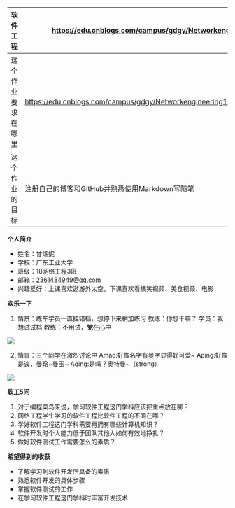 
|      软件工程     |          https://edu.cnblogs.com/campus/gdgy/Networkengineering1834       |
| ---------------- |-------------------------------------------------------------------------- |
| 这个作业要求在哪里 | https://edu.cnblogs.com/campus/gdgy/Networkengineering1834/homework/11147 |
| 这个作业的目标     |          注册自己的博客和GitHub并熟悉使用Markdown写随笔                     |

**个人简介**
* 姓名：甘炜妮
* 学校：广东工业大学
* 班级：18网络工程3班
* 邮箱：2361484949@qq.com  
* 兴趣爱好：上课喜欢遨游外太空，下课喜欢看搞笑视频、美食视频、电影

**欢乐一下**
1. 情景：练车学员一直挂错档，想停下来稍加练习
   教练：你想干嘛？
   学员：我想试试档
   教练：不用试，**党**在心中

![](https://img2020.cnblogs.com/blog/2149491/202009/2149491-20200909221355163-1818900430.png)

2. 情景：三个同学在激烈讨论中
   Amao:好像名字有曼字显得好可爱~
   Aping:好像是诶，曼玲~曼玉~
   Aqing:是吗？奥特曼~（strong）

![](https://img2020.cnblogs.com/blog/2149491/202009/2149491-20200909222321209-1887622772.png)


**软工5问**
1. 对于编程菜鸟来说，学习软件工程这门学科应该把重点放在哪？
2. 网络工程学生学习的软件工程比软件工程的不同在哪？
3. 学好软件工程这门学科需要再拥有哪些计算机知识？
4. 软件开发时个人能力低于团队其他人如何有效地挣扎？
5. 做好软件测试工作需要怎么的素质？


**希望得到的收获**
* 了解学习到软件开发所具备的素质
* 熟悉软件开发的具体步骤
* 掌握软件测试的工作
* 在学习软件工程这门学科时丰富开发技术
